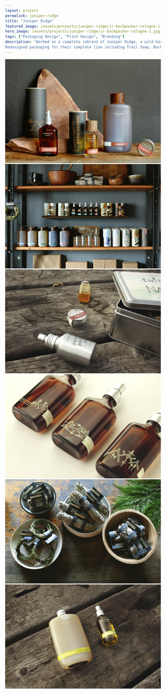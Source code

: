 ```yaml
---
layout: project
permalink: juniper-ridge
title: "Juniper Ridge"
featured_image: /assets/projects/juniper-ridge/jr-backpacker-cologne-1.jpg/
hero_image: /assets/projects/juniper-ridge/jr-backpacker-cologne-1.jpg
tags: ["Packaging Design", "Print Design", "Branding"]
description: "Worked on a complete rebrand of Juniper Ridge, a wild-harvested fragrance company, to visually unify their brand.
Redesigned packaging for their complete line including Trail Soap, Backpacker's Cologne, Cabin Spray, Campfire Incense and Smudge's."
---
```


<div class="grid">

  <div class="grid__col-md-6">
    <img src="/assets/projects/juniper-ridge/jr-mojave-1.jpg"/>
  </div>

  <div class="grid__col-md-6">
    <img src="/assets/projects/juniper-ridge/jr-display-2.jpg" />
  </div>

  <div class="grid__col-12">
    <img src="/assets/projects/juniper-ridge/jr-box-set-1.jpg" />
  </div>

  <div class="grid__col-md-6">
    <img src="/assets/projects/juniper-ridge/jr-cabin-spray-backs-1.jpg"/>
  </div>

  <div class="grid__col-md-6">
    <img src="/assets/projects/juniper-ridge/jr-smudges-1.jpg" />
  </div>

  <div class="grid__col-12">
    <img src="/assets/projects/juniper-ridge/jr-christmas-fur-set-1.jpg" />
  </div>

</div>